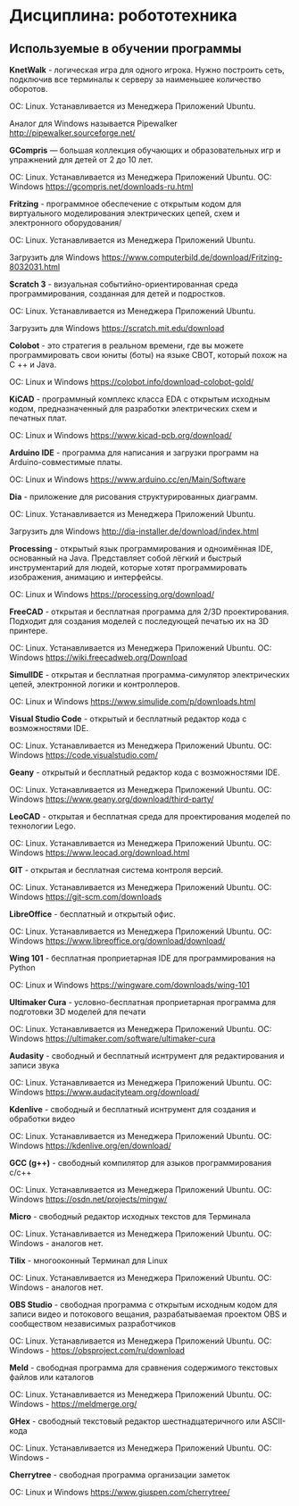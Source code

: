 # Дисциплина: робототехника

## Используемые в обучении программы

**KnetWalk** - логическая игра для одного игрока. Нужно построить сеть, подключив все терминалы к серверу за наименьшее количество оборотов. 

ОС: Linux. Устанавливается из Менеджера Приложений Ubuntu.

Аналог для Windows называется Pipewalker  http://pipewalker.sourceforge.net/


**GCompris** — большая коллекция обучающих и образовательных игр и упражнений для детей от 2 до 10 лет.

ОС: Linux. Устанавливается из Менеджера Приложений Ubuntu.
OС: Windows https://gcompris.net/downloads-ru.html


**Fritzing** - программное обеспечение с открытым кодом для виртуального моделирования электрических цепей, схем и электронного оборудования/

ОС: Linux. Устанавливается из Менеджера Приложений Ubuntu.

Загрузить для Windows https://www.computerbild.de/download/Fritzing-8032031.html


**Scratch 3** - визуальная событийно-ориентированная среда программирования, созданная для детей и подростков.

ОС: Linux. Устанавливается из Менеджера Приложений Ubuntu.

Загрузить для Windows https://scratch.mit.edu/download


**Colobot** - это стратегия в реальном времени, где вы можете программировать свои юниты (боты) на языке CBOT, который похож на C ++ и Java.

ОС: Linux и Windows https://colobot.info/download-colobot-gold/


**KiCAD** - программный комплекс класса EDA с открытым исходным кодом, предназначенный для разработки электрических схем и печатных плат.

ОС: Linux и Windows https://www.kicad-pcb.org/download/


**Arduino IDE** - программа для написания и загрузки программ на Arduino-совместимые платы.

ОС: Linux и Windows https://www.arduino.cc/en/Main/Software


**Dia** - приложение для рисования структурированных диаграмм.

ОС: Linux. Устанавливается из Менеджера Приложений Ubuntu.

Загрузить для Windows http://dia-installer.de/download/index.html


**Processing** - открытый язык программирования и одноимённая IDE, основанный на Java. Представляет собой лёгкий и быстрый инструментарий для людей, которые хотят программировать изображения, анимацию и интерфейсы.

ОС: Linux и Windows https://processing.org/download/


**FreeCAD** - открытая и бесплатная программа для 2/3D проектирования. Подходит для создания моделей с последующей печатью их на 3D принтере.

ОС: Linux. Устанавливается из Менеджера Приложений Ubuntu.
ОС: Windows https://wiki.freecadweb.org/Download

**SimulIDE** - открытая и бесплатная программа-симулятор электрических цепей, электронной логики и контроллеров.

ОС: Linux и Windows https://www.simulide.com/p/downloads.html


**Visual Studio Code** - открытый и бесплатный редактор кода с возможностями IDE.

ОС: Linux. Устанавливается из Менеджера Приложений Ubuntu.
ОС: Windows https://code.visualstudio.com/


**Geany** - открытый и бесплатный редактор кода с возможностями IDE.

ОС: Linux. Устанавливается из Менеджера Приложений Ubuntu.
ОС: Windows https://www.geany.org/download/third-party/


**LeoCAD** - открытая и бесплатная среда для проектирования моделей по технологии Lego.

ОС: Linux. Устанавливается из Менеджера Приложений Ubuntu.
ОС: Windows https://www.leocad.org/download.html


**GIT** - открытая и бесплатная система контроля версий.

ОС: Linux. Устанавливается из Менеджера Приложений Ubuntu.
ОС: Windows https://git-scm.com/downloads


**LibreOffice** - бесплатный и открытый офис.

ОС: Linux. Устанавливается из Менеджера Приложений Ubuntu.
ОС: Windows https://www.libreoffice.org/download/download/


**Wing 101** - бесплатная проприетарная IDE для программирования на Python

ОС: Linux и Windows https://wingware.com/downloads/wing-101


**Ultimaker Cura** - условно-бесплатная проприетарная программа для подготовки 3D моделей для печати

ОС: Linux. Устанавливается из Менеджера Приложений Ubuntu.
ОС: Windows https://ultimaker.com/software/ultimaker-cura

**Audasity** - свободный и бесплатный иснтрумент для редактирования и записи звука

ОС: Linux. Устанавливается из Менеджера Приложений Ubuntu.
ОС: Windows https://www.audacityteam.org/download/


**Kdenlive** -  свободный и бесплатный иснтрумент для создания и обработки видео

ОС: Linux. Устанавливается из Менеджера Приложений Ubuntu.
ОС: Windows https://kdenlive.org/en/download/


**GCC (g++)** - свободный компилятор для азыков программирования c/c++

ОС: Linux. Устанавливается из Менеджера Приложений Ubuntu.
ОС: Windows https://osdn.net/projects/mingw/


**Micro** - свободный редактор исходных текстов для Терминала

ОС: Linux. Устанавливается из Менеджера Приложений Ubuntu.
ОС: Windows - аналогов нет.


**Tilix** - многооконный Терминал для Linux

ОС: Linux. Устанавливается из Менеджера Приложений Ubuntu.
ОС: Windows - аналогов нет.

**OBS Studio** - свободная программа с открытым исходным кодом для записи видео и потокового вещания, разрабатываемая проектом OBS и сообществом независимых разработчиков 

ОС: Linux. Устанавливается из Менеджера Приложений Ubuntu.
ОС: Windows - https://obsproject.com/ru/download

**Meld** - свободная программа для сравнения содержимого текстовых файлов или каталогов

ОС: Linux. Устанавливается из Менеджера Приложений Ubuntu.
ОС: Windows - https://meldmerge.org/


**GHex** - свободный текстовый редактор шестнадцатеричного или ASCII-кода

ОС: Linux. Устанавливается из Менеджера Приложений Ubuntu.
ОС: Windows - 

**Сherrytree** - свободная программа организации заметок

ОС: Linux и Windows https://www.giuspen.com/cherrytree/


